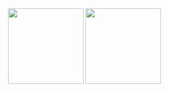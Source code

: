 <div id="header" align="center">
<img height="150px" src="https://github-readme-stats.vercel.app/api?username=furcoite-nirual&theme=tokyonight&show_icons=true&hide_border=true&count_private=true"/>
<img height="150px" src="https://github-readme-streak-stats.herokuapp.com/?user=furcoite-nirual&theme=tokyonight&hide_border=true"/>
</div>
